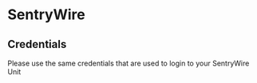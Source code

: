 # SentryWire
## Credentials
Please use the same credentials that are used to login to your SentryWire Unit
